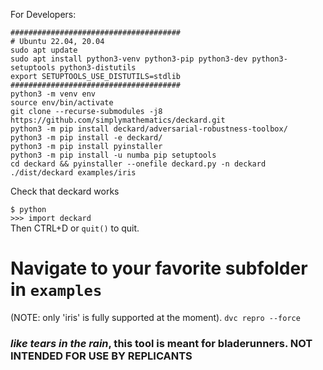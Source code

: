 
For Developers:
```
######################################
# Ubuntu 22.04, 20.04
sudo apt update
sudo apt install python3-venv python3-pip python3-dev python3-setuptools python3-distutils
export SETUPTOOLS_USE_DISTUTILS=stdlib
######################################
python3 -m venv env
source env/bin/activate
git clone --recurse-submodules -j8 https://github.com/simplymathematics/deckard.git
python3 -m pip install deckard/adversarial-robustness-toolbox/ 
python3 -m pip install -e deckard/
python3 -m pip install pyinstaller
python3 -m pip install -u numba pip setuptools
cd deckard && pyinstaller --onefile deckard.py -n deckard
./dist/deckard examples/iris
```

Check that deckard works

```$ python```  
```>>> import deckard```  
Then CTRL+D or `quit()` to quit.  
# Navigate to your favorite subfolder in `examples`  
(NOTE: only 'iris' is fully supported at the moment).
```dvc repro --force``` 
### _like tears in the rain_, this tool is meant for bladerunners. NOT INTENDED FOR USE BY REPLICANTS
